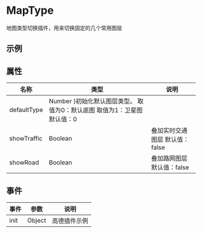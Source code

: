 # MapType

地图类型切换插件，用来切换固定的几个常用图层

## 示例

<vuep template="#example"></vuep>

<script v-pre type="text/x-template" id="example">

  <template>
    <div class="emfe-page-container">
      <emfe-amap vid="amap" :plugin="plugin" class="emfe-demo">
      </emfe-amap>
    </div>
  </template>

  <style>
    .emfe-demo {
      height: 300px;
    }
  </style>

  <script>
    module.exports = {
      data() {
        return {
          plugin: [{
            pName: 'MapType',
            defaultType: 0,
            events: {
              init(instance) {
                console.log(instance);
              }
            }
          }]
        };
      }
    };
  </script>

</script>

## 属性

名称 | 类型 | 说明
---|---|---|
defaultType | Number }初始化默认图层类型。 取值为0：默认底图 取值为1：卫星图 默认值：0
showTraffic | Boolean | 叠加实时交通图层 默认值：false
showRoad | Boolean | 叠加路网图层 默认值：false


## 事件

事件 | 参数 | 说明
---|---|---|
init | Object | 高德插件示例
